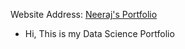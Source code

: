 Website Address: [Neeraj's Portfolio](https://nchaudhary1.github.io/NeerajPortfolio/)

- Hi, This is my Data Science Portfolio 



